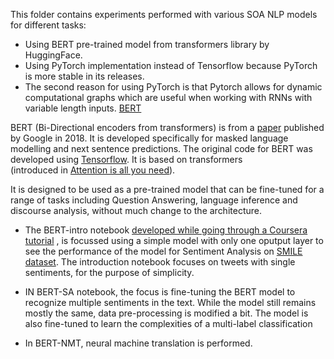 This folder contains experiments performed with various SOA NLP models for different tasks:
- Using BERT pre-trained model from transformers library by HuggingFace. 
- Using PyTorch implementation instead 
of Tensorflow because PyTorch is more stable in its releases.
- The second reason for using PyTorch is that Pytorch allows for dynamic computational graphs 
which are useful when working with RNNs with variable length inputs.
<ins>BERT</ins>

BERT (Bi-Directional encoders from transformers) is from a [paper](https://arxiv.org/pdf/1810.04805.pdf) published by 
Google in 2018. It is developed specifically for masked language modelling and next sentence predictions. The original code for BERT was developed using [Tensorflow](https://github.com/google-research/bert). It is based on transformers  
(introduced in [Attention is all you need](https://arxiv.org/abs/1706.03762)). 

It is designed to be used as a pre-trained model that can be fine-tuned for a range of tasks including 
Question Answering, language inference and discourse analysis, without much change to the architecture.

- The BERT-intro notebook 
[developed while going through a Coursera tutorial](https://www.coursera.org/projects/sentiment-analysis-bert) , 
is focussed using a simple model with only one oputput layer to see the performance of the model for 
Sentiment Analysis on [SMILE dataset](https://www.kaggle.com/ashkhagan/smile-twitter-emotion-dataset). 
The introduction notebook focuses on tweets with single sentiments, for the purpose of simplicity.

- IN BERT-SA notebook, the focus is fine-tuning the BERT model to recognize multiple sentiments in the text. 
While the model still remains mostly the same, data pre-processing is modified a bit. The model is also fine-tuned 
to learn the complexities of a multi-label classification

- In BERT-NMT, neural machine translation is performed.
